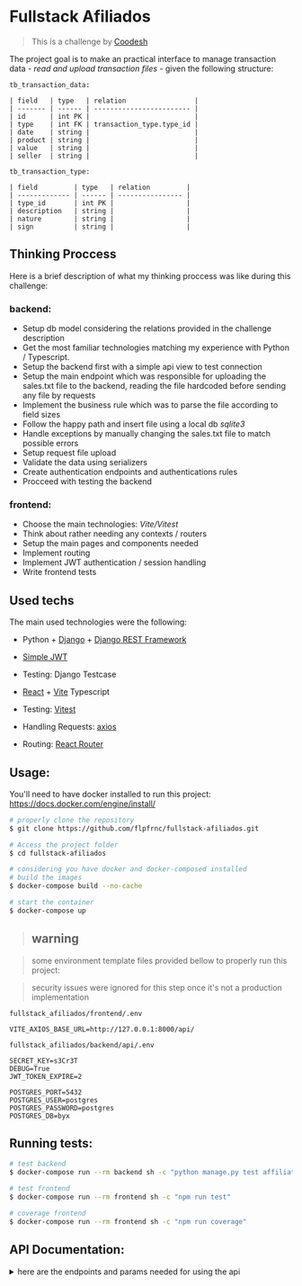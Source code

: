 # Fullstack Afiliados

> This is a challenge by [Coodesh](https://coodesh.com/)

<p>
    The project goal is to make an practical interface to manage transaction data - <em>read and upload transaction files</em> - given the following structure:
</p>

```
tb_transaction_data:

| field   | type   | relation                 |
| ------- | ------ | ------------------------ |
| id      | int PK |                          |
| type    | int FK | transaction_type.type_id |
| date    | string |                          |
| product | string |                          |
| value   | string |                          |
| seller  | string |                          |

tb_transaction_type:

| field         | type   | relation         |
| ------------- | ------ | ---------------- |
| type_id       | int PK |                  |
| description   | string |                  |
| nature        | string |                  |
| sign          | string |                  |
```

## Thinking Proccess

Here is a brief description of what my thinking proccess was like during this challenge:

### backend:

- Setup db model considering the relations provided in the challenge description
- Get the most familiar technologies matching my experience with Python / Typescript.
- Setup the backend first with a simple api view to test connection
- Setup the main endpoint which was responsible for uploading the sales.txt file to the backend, reading the file hardcoded before sending any file by requests
- Implement the business rule which was to parse the file according to field sizes
- Follow the happy path and insert file using a local db <em>sqlite3</em>
- Handle exceptions by manually changing the sales.txt file to match possible errors
- Setup request file upload
- Validate the data using serializers
- Create authentication endpoints and authentications rules
- Procceed with testing the backend

### frontend:

- Choose the main technologies: <em>Vite/Vitest</em>
- Think about rather needing any contexts / routers
- Setup the main pages and components needed
- Implement routing
- Implement JWT authentication / session handling
- Write frontend tests

## Used techs

The main used technologies were the following:

- Python + [Django](https://www.djangoproject.com/) + [Django REST Framework](https://www.django-rest-framework.org/)
- [Simple JWT](https://django-rest-framework-simplejwt.readthedocs.io/en/latest/)
- Testing: Django Testcase

- [React](https://react.dev/) + [Vite](https://vitejs.dev/) Typescript
- Testing: [Vitest](https://vitest.dev/)
- Handling Requests: [axios](https://axios-http.com/ptbr/docs/intro)
- Routing: [React Router](https://reactrouter.com/en/main)

## Usage:

You'll need to have docker installed to run this project:
https://docs.docker.com/engine/install/

```bash
# properly clone the repository
$ git clone https://github.com/flpfrnc/fullstack-afiliados.git

# Access the project folder
$ cd fullstack-afiliados

# considering you have docker and docker-composed installed
# build the images
$ docker-compose build --no-cache

# start the container
$ docker-compose up
```

> ## **warning**

> some environment template files provided bellow to properly run this project:

> security issues were ignored for this step once it's not a production implementation

`fullstack_afiliados/frontend/.env`

```.env
VITE_AXIOS_BASE_URL=http://127.0.0.1:8000/api/
```

`fullstack_afiliados/backend/api/.env`

```
SECRET_KEY=s3Cr3T
DEBUG=True
JWT_TOKEN_EXPIRE=2

POSTGRES_PORT=5432
POSTGRES_USER=postgres
POSTGRES_PASSWORD=postgres
POSTGRES_DB=byx
```

## Running tests:

```bash
# test backend
$ docker-compose run --rm backend sh -c "python manage.py test affiliates_system --verbosity 2"

# test frontend
$ docker-compose run --rm frontend sh -c "npm run test"

# coverage frontend
$ docker-compose run --rm frontend sh -c "npm run coverage"
```

## API Documentation:

<details>
<summary>
here are the endpoints and params needed for using the api
</summary>

```
baseUrl: http://127.0.0.1:8000/api
```

> ### Authentication:

```
"/auth"

methods: POST

headers: Content-Type: application/json

body: { "username": string, "password": string }

response:
{
	"user": {
		"username": string
	},
	"exp": number,
	"token": string,
	"refresh_token": string
}
```

> ### Registration:

```
"/register"

methods: POST

headers: Content-Type: application/json

body: { "username": string, "password": string }
```

> ### Logout:

```
"/logout"

methods: GET

headers: [{
    Authorization: "Bearer token"
}]

response:
{
	"detail": "Successfully logged out"
}
```

> ### Add Transactions:

```
"/add-data"

methods: POST

headers: [{
    Content-Type: multipart/form-data,
    Authorization: "Bearer token"
}]


body: { "sales": bytes }

expects: ".txt" file
```

> ### Read Transactions:

```
"/read-data"

methods: GET

headers: [{
    Content-Type: multipart/form-data,
    Authorization: "Bearer token"
}]

body: { "sales": bytes }

response:
{
    transactions:
    [
        {
            "id": number,
            "date": datetime string,
            "product": string,
            "value": string,
            "seller": string,
            "created_at": datetime string,
            "updated_at": datetime string,
            "transaction_type": {
                "type_id": number,
                "description": string,
                "nature": string,
                "sign": string
            }
        }
    ],
    length: number
}
```

> ### Single Transaction:

```
"/read-data/:id"

# only get used in this project
methods: PUT, GET, DELETE

headers: [{
    Content-Type: multipart/form-data,
    Authorization: "Bearer token"
}]

# body only used if not GET method
body: {
    "transaction_type": int,
    "date": datetime string,
    "product": string,
    "value": int,
    "seller": string
}

response:
{
    "id": number,
    "date": datetime string,
    "product": string,
    "value": string,
    "seller": string,
    "created_at": datetime string,
    "updated_at": datetime string,
    "transaction_type": {
        "type_id": number,
        "description": string,
        "nature": string,
        "sign": string
    }
}
```

</details>
